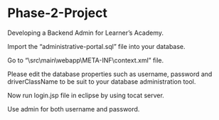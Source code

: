 # Phase-2-Project
Developing a Backend Admin for Learner’s Academy.

Import the “administrative-portal.sql” file into your database.

Go to “\src\main\webapp\META-INF\context.xml” file.

Please edit the database properties such as username, password and driverClassName to be suit to your database administration tool.

Now run login.jsp file in eclipse by using tocat server.

Use admin for both username and password.
